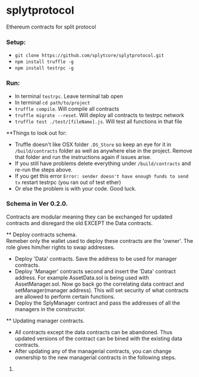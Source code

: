 # splytprotocol
Ethereum contracts for split protocol

### Setup:
 - `git clone https://github.com/splytcore/splytprotocol.git`
 - `npm install truffle -g`
 - `npm install testrpc -g`

### Run:
 - In terminal `testrpc`. Leave terminal tab open
 - In terminal `cd path/to/project`
 - `truffle compile`. Will compile all contracts
 - `truffle migrate --reset`. Will deploy all contracts to testrpc network
 - `truffle test ./test/[fileName].js`. Will test all functions in that file
 
 
 **Things to look out for: 
 
  - Truffle doesn't like OSX folder `.DS_Store` so keep an eye for it in `/build/contracts` folder as well as anywhere else in the project. Remove that folder and run the instructions again if issues arise.
  - If you still have problems delete everything under `/build/contracts` and re-run the steps above.
  - If you get this error `Error: sender doesn't have enough funds to send tx` restart testrpc (you ran out of test ether)
  - Or else the problem is with your code. Good luck.
 
 
### Schema in Ver 0.2.0. 
Contracts are modular meaning they can be exchanged for updated contracts and disregard the old EXCEPT the Data contracts.  

** Deploy contracts schema.    
Remeber only the wallet used to deploy these contracts are the 'owner'. The role gives him/her rights to swap addresses.
-  Deploy 'Data' contracts. Save the address to be used for manager contracts.  
-  Deploy 'Manager' contracts second and insert the 'Data' contract address. For example AssetData.sol is being used with AssetManager.sol. Now go back go the correlating data contract and setManager(manager address). This will set security of what contracts are allowed to perform certain functions.  
-  Deploy the SplyManager contract and pass the addresses of all the managers in the constructor.  


** Updating manager contracts.  
-  All contracts except the data contracts can be abandoned. Thus updated versions of the contract can be bined with the existing data contracts.
-  After updating any of the managerial contracts, you can change ownership to the new managerial contracts in the following steps.
1.  



